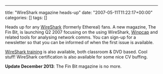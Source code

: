 ---
title: "WireShark magazine heads-up"
date: "2007-05-11T11:22:17+00:00"
categories: []
tags: []

Heads up for any <a href="http://www.wireshark.org/">WireShark</a> (formerly Ethereal) fans. A new magazine, The Fin Bit, is launching Q2 2007 focusing on the using WireShark, <a href="http://www.winpcap.org/">Winpcap</a> and related tools for analysing network comms. You can sign-up for a newsletter so that you can be informed of when the first issue is available.

<a href="http://www.wiresharktraining.com/">WireShark training</a> is also available, both classroom &amp; DVD based. Cool stuff! WireShark certification is also available for some nice CV buffing.

<strong>Update December 2013</strong>: The Fin Bit magazine is no more.
